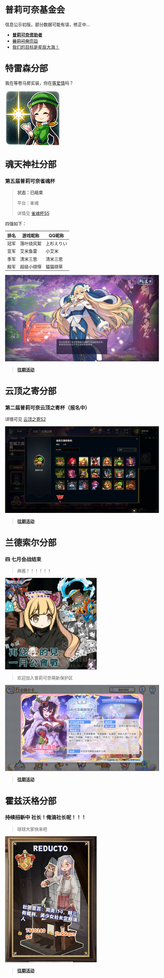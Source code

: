 # 普莉可奈基金会
信息公示初版，部分数据可能有误，修正中...

- [**普莉可奈资助者**](wiki/contributions.md)
- [~~普莉可奈宗旨~~](wiki/purpose.md)
- [我们的目标是星辰大海！](wiki/star_sky.md)



# 特雷森分部

我在等卷马房实装，你在[等爱情](archive/PrettyDerby/README.md)吗？

![GreenDevil](archive/PrettyDerby/docs/GreenDevil.jpg)



#  魂天神社分部

###  第五届普莉可奈雀魂杯

> **状态：已结束**
>
> 平台：雀魂
>
> 详情见 [雀魂杯S5](archive/MajSoulGame/5th.md)

四强如下：

| 排名 | 游戏昵称   | QQ昵称     |
| ---- | ---------- | ---------- |
| 冠军 | 落叶绕风絮 | 上杉えりい |
| 亚军 | 艾米鱼雷   | 小艾米     |
| 季军 | 清米三思   | 清米三思   |
| 殿军 | 超级小缬愺 | 猫猫缬草   |

![sese](archive/MajSoulGame/docs/pics/5th_sese.png)

> [**往期活动**](archive/MajSoulGame/README.md)



#  云顶之寄分部

### 第二届普莉可奈云顶之寄杯（报名中）

详情可见 [云顶之寄S2](archive/TeamFightTactics/S2.md)

![LOL_priconne](archive/TeamFightTactics/docs/LOL_priconne.png)

> [**往期活动**](archive/TeamFightTactics/README.md)




#  兰德索尔分部
### ~~四~~ 七月会战结束

>麻酱！！！！！！

<img src="archive/PCR/docs/202201.png" width ="300" alt="PCR"/>

>欢迎加入普莉可奈萌新保护区

![protect](archive/PCR/docs/protect.png)


> [**往期活动**](archive/PCR/README.md)



# 霍兹沃格分部

### ~~持续招新中~~ 社长！俺滴社长呢！！！

>球球大家快来吧

<img src="archive/HarryPotter/docs/reducto.png" width ="300" alt="reducto"/>

> [**往期活动**](archive/HarryPotter/README.md)

